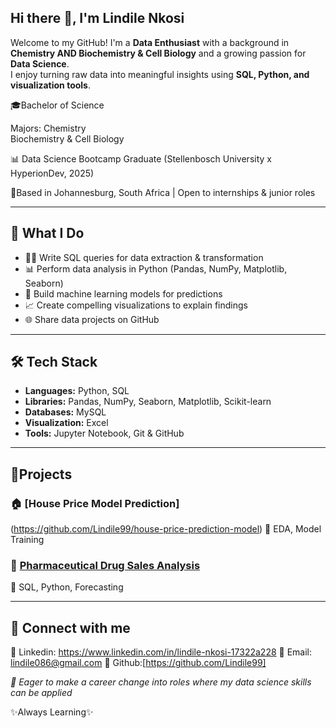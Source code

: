 ## Hi there 👋, I'm Lindile Nkosi

Welcome to my GitHub! I'm a **Data Enthusiast** with a background in **Chemistry AND Biochemistry & Cell Biology** and a growing passion for **Data Science**.  
I enjoy turning raw data into meaningful insights using **SQL, Python, and visualization tools**.  



🎓Bachelor of Science

 Majors: Chemistry                      
         Biochemistry & Cell Biology
          
📊 Data Science Bootcamp Graduate
(Stellenbosch University x HyperionDev, 2025)

📍Based in Johannesburg, South Africa | Open to internships & junior roles

---------------------------------------

## 🚀 What I Do
- 🧑‍💻 Write SQL queries for data extraction & transformation  
- 📊 Perform data analysis in Python (Pandas, NumPy, Matplotlib, Seaborn)  
- 🔮 Build machine learning models for predictions  
- 📈 Create compelling visualizations to explain findings  
- 🌐 Share data projects on GitHub  

---------------------------------------
## 🛠️ Tech Stack
- **Languages:** Python, SQL  
- **Libraries:** Pandas, NumPy, Seaborn, Matplotlib, Scikit-learn  
- **Databases:** MySQL  
- **Visualization:** Excel 
- **Tools:** Jupyter Notebook, Git & GitHub

---------------------------------------

## 🧠Projects
### 🏠 [House Price Model Prediction]
(https://github.com/Lindile99/house-price-prediction-model)
📌 EDA, Model Training

### 💊 [Pharmaceutical Drug Sales Analysis](https://github.com/Lindile99/Pharmaceutical-Drug-Sales-Analysis)
📌 SQL, Python, Forecasting

---------------------------------------

## 🔗 Connect with me
🔗 Linkedin: https://www.linkedin.com/in/lindile-nkosi-17322a228
📧 Email: lindile086@gmail.com
🔗 Github:[https://github.com/Lindile99]

*💼 Eager to make a career change into roles where my data science skills can be applied*

✨️Always Learning✨️
